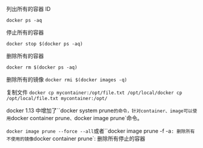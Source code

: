 列出所有的容器 ID

`docker ps -aq`

停止所有的容器

`docker stop $(docker ps -aq)`

删除所有的容器

`docker rm $(docker ps -aq)`

删除所有的镜像
`docker rmi $(docker images -q)`

复制文件
`docker cp mycontainer:/opt/file.txt /opt/local/docker cp /opt/local/file.txt mycontainer:/opt/`


docker 1.13 中增加了``docker system prune`的命令，针对container、image可以使用`docker container prune`、`docker image prune`命令。

`docker image prune --force --all`或者``docker image prune -f -a` : 删除所有不使用的镜像
`docker container prune`: 删除所有停止的容器